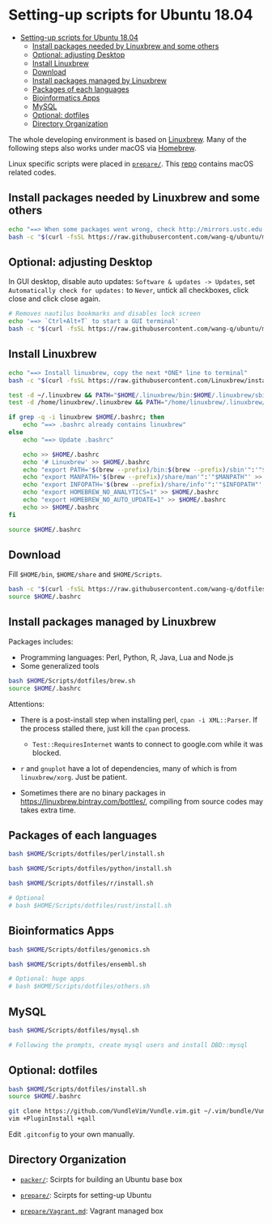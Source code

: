 # Setting-up scripts for Ubuntu 18.04

[TOC levels=1-3]: # " "
- [Setting-up scripts for Ubuntu 18.04](#setting-up-scripts-for-ubuntu-1804)
    - [Install packages needed by Linuxbrew and some others](#install-packages-needed-by-linuxbrew-and-some-others)
    - [Optional: adjusting Desktop](#optional-adjusting-desktop)
    - [Install Linuxbrew](#install-linuxbrew)
    - [Download](#download)
    - [Install packages managed by Linuxbrew](#install-packages-managed-by-linuxbrew)
    - [Packages of each languages](#packages-of-each-languages)
    - [Bioinformatics Apps](#bioinformatics-apps)
    - [MySQL](#mysql)
    - [Optional: dotfiles](#optional-dotfiles)
    - [Directory Organization](#directory-organization)


The whole developing environment is based on [Linuxbrew](http:s//linuxbrew.sh/). Many of the
following steps also works under macOS via [Homebrew](https://brew.sh/).

Linux specific scripts were placed in [`prepare/`](prepare). This
[repo](https://github.com/wang-q/dotfiles) contains macOS related codes.

## Install packages needed by Linuxbrew and some others

```bash
echo "==> When some packages went wrong, check http://mirrors.ustc.edu.cn/ubuntu/ for updating status."
bash -c "$(curl -fsSL https://raw.githubusercontent.com/wang-q/ubuntu/master/prepare/1-apt.sh)"

```

## Optional: adjusting Desktop

In GUI desktop, disable auto updates: `Software & updates -> Updates`, set `Automatically check for
updates:` to `Never`, untick all checkboxes, click close and click close again.

```bash
# Removes nautilus bookmarks and disables lock screen
echo '==> `Ctrl+Alt+T` to start a GUI terminal'
bash -c "$(curl -fsSL https://raw.githubusercontent.com/wang-q/ubuntu/master/prepare/2-gnome.sh)"

```

## Install Linuxbrew

```bash
echo "==> Install linuxbrew, copy the next *ONE* line to terminal"
bash -c "$(curl -fsSL https://raw.githubusercontent.com/Linuxbrew/install/master/install.sh)"

test -d ~/.linuxbrew && PATH="$HOME/.linuxbrew/bin:$HOME/.linuxbrew/sbin:$PATH"
test -d /home/linuxbrew/.linuxbrew && PATH="/home/linuxbrew/.linuxbrew/bin:/home/linuxbrew/.linuxbrew/sbin:$PATH"

if grep -q -i linuxbrew $HOME/.bashrc; then
    echo "==> .bashrc already contains linuxbrew"
else
    echo "==> Update .bashrc"

    echo >> $HOME/.bashrc
    echo '# Linuxbrew' >> $HOME/.bashrc
    echo "export PATH='$(brew --prefix)/bin:$(brew --prefix)/sbin'":'"$PATH"' >> $HOME/.bashrc
    echo "export MANPATH='$(brew --prefix)/share/man'":'"$MANPATH"' >> $HOME/.bashrc
    echo "export INFOPATH='$(brew --prefix)/share/info'":'"$INFOPATH"' >> $HOME/.bashrc
    echo "export HOMEBREW_NO_ANALYTICS=1" >> $HOME/.bashrc
    echo "export HOMEBREW_NO_AUTO_UPDATE=1" >> $HOME/.bashrc
    echo >> $HOME/.bashrc
fi

source $HOME/.bashrc

```

## Download

Fill `$HOME/bin`, `$HOME/share` and `$HOME/Scripts`.

```bash
bash -c "$(curl -fsSL https://raw.githubusercontent.com/wang-q/dotfiles/master/download.sh)"
source $HOME/.bashrc

```

## Install packages managed by Linuxbrew

Packages includes:

* Programming languages: Perl, Python, R, Java, Lua and Node.js
* Some generalized tools

```bash
bash $HOME/Scripts/dotfiles/brew.sh
source $HOME/.bashrc

```

Attentions:

* There is a post-install step when installing perl, `cpan -i XML::Parser`. If the process stalled
    there, just kill the `cpan` process.

    * `Test::RequiresInternet` wants to connect to google.com while it was blocked.

* `r` and `gnuplot` have a lot of dependencies, many of which is from `linuxbrew/xorg`. Just be
    patient.

* Sometimes there are no binary packages in <https://linuxbrew.bintray.com/bottles/>, compiling from
    source codes may takes extra time.

## Packages of each languages

```bash
bash $HOME/Scripts/dotfiles/perl/install.sh

bash $HOME/Scripts/dotfiles/python/install.sh

bash $HOME/Scripts/dotfiles/r/install.sh

# Optional
# bash $HOME/Scripts/dotfiles/rust/install.sh

```

## Bioinformatics Apps

```bash
bash $HOME/Scripts/dotfiles/genomics.sh

bash $HOME/Scripts/dotfiles/ensembl.sh

# Optional: huge apps
# bash $HOME/Scripts/dotfiles/others.sh

```

## MySQL

```bash
bash $HOME/Scripts/dotfiles/mysql.sh

# Following the prompts, create mysql users and install DBD::mysql

```

## Optional: dotfiles

```bash
bash $HOME/Scripts/dotfiles/install.sh
source $HOME/.bashrc

git clone https://github.com/VundleVim/Vundle.vim.git ~/.vim/bundle/Vundle.vim
vim +PluginInstall +qall

```

Edit `.gitconfig` to your own manually.

## Directory Organization

* [`packer/`](packer): Scirpts for building an Ubuntu base box

* [`prepare/`](prepare): Scirpts for setting-up Ubuntu

* [`prepare/Vagrant.md`](prepare/Vagrant.md): Vagrant managed box

